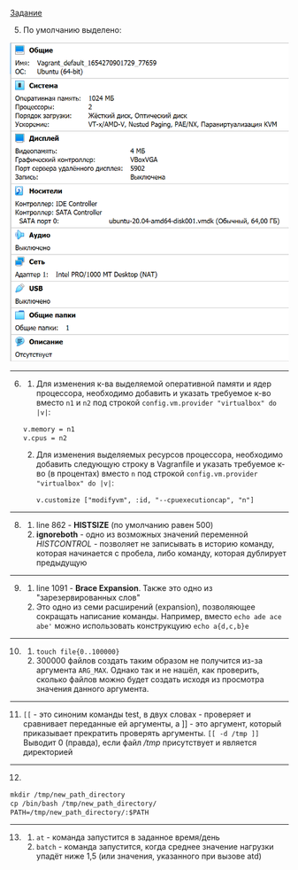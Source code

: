 [Задание](https://github.com/netology-code/sysadm-homeworks/tree/devsys10/03-sysadmin-01-terminal)

5. По умолчанию выделено:

![img.png](img.png)

---
6.
   1. Для изменения к-ва выделяемой оперативной памяти и ядер процессора, необходимо добавить и указать требуемое к-во вместо `n1` и `n2` под строкой `config.vm.provider "virtualbox" do |v|`:
    ```
    v.memory = n1
    v.cpus = n2
    ```
   2. Для изменения выделяемых ресурсов процессора, необходимо добавить следующую строку в Vagranfile и указать требуемое к-во (в процентах) вместо `n` под строкой `config.vm.provider "virtualbox" do |v|`:
       ```
      v.customize ["modifyvm", :id, "--cpuexecutioncap", "n"]
      ```

---
8.
   1. line 862 - **HISTSIZE** (по умолчанию равен 500)
   2. **ignoreboth** - одно из возможных значений переменной *HISTCONTROL* - позволяет не записывать в историю команду, которая начинается с пробела, либо команду, которая дублирует предыдущую

---
9. 
   1. line 1091 - **Brace Expansion**. Также это одно из "зарезервированных слов"
   2. Это одно из семи расширений (expansion), позволяющее сокращать написание команды. Например, вместо `echo ade ace abe'` можно использовать конструкцуию `echo a{d,c,b}e`

---
10. 
    1. `touch file{0..100000}`
    2. 300000 файлов создать таким образом не получится из-за аргумента `ARG_MAX`. Однако так и не нашёл, как проверить, сколько файлов можно будет создать исходя из просмотра значения данного аргумента.

---
11. `[[` - это синоним команды test, в двух словах - проверяет и сравнивает переданные ей аргументы, а ]] - это аргумент, который приказывает прекратить проверять аргументы. `[[ -d /tmp ]]` Выводит 0 (правда), если файл */tmp* присутствует и является директорией

---
12. 
```
mkdir /tmp/new_path_directory
cp /bin/bash /tmp/new_path_directory/
PATH=/tmp/new_path_directory/:$PATH
```

---
13. 
    1. `at` - команда запустится в заданное время/день
    2. `batch` - команда запустится, когда среднее значение нагрузки упадёт ниже 1,5 (или значения, указанного при вызове atd)
